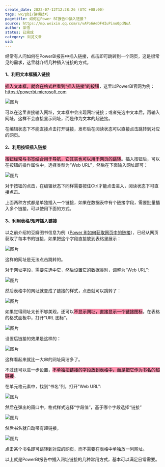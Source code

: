 ```yaml
---
create_date: 2022-07-12T12:28:26 (UTC +08:00)
tags: wx/pbi/建模技巧
pagetitle: 如何在Power BI报告中插入链接？
source: https://mp.weixin.qq.com/s/vAPo6AeDF4IuPino0pdNuA
author: 采悟
status: 已完成
category: 浏览文章
uid: 
---
```


经常有人问如何在PowerBI报告中插入链接，点击即可跳转到一个网页，这是很常见的需求，这里就介绍几种插入链接的方式。

#### **1、利用文本框插入链接**

<mark style="background: #FF5582A6;">插入文本框，就会在格式栏看到“插入链接”的按钮</mark>，这里以PowerBI官网为例：https://powerbi.microsoft.com

![图片](https://mmbiz.qpic.cn/mmbiz_png/aHEbZtANQJNZXcVP7HTZZpvtQm6lyS3ickPZqN8YX22NCnKE1b3GBLVOgicQoSaIMzTfhYrWicmOROFh0MNWIHElQ/640?wx_fmt=png&wxfrom=5&wx_lazy=1&wx_co=1)

可以在这里直接输入网址，文本框中会出现网址链接；或者先选中文本后，再输入网址，这样不会直接显示网址，而是作为文本的超链接。

在编辑状态下不能直接点击打开链接，发布后在阅读状态可以直接点击跳转到对应的网页。

#### **2、利用按钮插入链接**

<mark style="background: #FF5582A6;">按钮经常与书签结合用于导航，它其实也可以用于网页的跳转</mark>。插入按钮后，可以在按钮的操作属性中，选择类型为“Web URL”，然后在下面输入网址即可：

![图片](https://mmbiz.qpic.cn/mmbiz_png/aHEbZtANQJNZXcVP7HTZZpvtQm6lyS3icEQ2ICEfhCqK9Mga6UjjlGuGGJu5mfcrQdQ9GAVYuj1PfBricdYiaTubA/640?wx_fmt=png&wxfrom=5&wx_lazy=1&wx_co=1)

对于按钮的点击，在编辑状态下同样需要按住Ctrl才能点击进入，阅读状态下可直接点击。

上面两种方式都是单独插入一个链接，如果在数据表中有个链接字段，需要批量插入多个链接，可以使用下面的方式。  

#### **3、利用表格/矩阵插入链接**

以之前介绍的豆瓣图书信息为例（[Power BI如何获取网页中的链接](http://mp.weixin.qq.com/s?__biz=MzA4MzQwMjY4MA==&mid=2484070458&idx=1&sn=c4c2f4de681ef66524b91209e83dd769&chksm=8e0c42edb97bcbfb525a923d9d7378095f91ae9e3d592e28b7918ee1ea8a991b49ed4017fee0&scene=21#wechat_redirect)），已经从网页获取了每本书的链接，如果把这个字段直接放到表格里展示：  

![图片](https://mmbiz.qpic.cn/mmbiz_png/aHEbZtANQJNZXcVP7HTZZpvtQm6lyS3icib7pbxHNBiaJeFxjwsUs3Pn77GQ9Gjib0xw7mFNPdia6OV9JcBv1eHBkaA/640?wx_fmt=png&wxfrom=5&wx_lazy=1&wx_co=1)

这样的网址是无法点击跳转的。

对于网址字段，需要先选中它，然后设置它的数据类别，调整为“Web URL”:

![图片](https://mmbiz.qpic.cn/mmbiz_png/aHEbZtANQJNZXcVP7HTZZpvtQm6lyS3ic8cHULKicxcBI4UEmcCGVYwqyFfIInibKibxA1GKR29wxR7qFSdUCFOjAA/640?wx_fmt=png&wxfrom=5&wx_lazy=1&wx_co=1)

然后表格中的网址就变成了链接的样式，点击就可以跳转了：

![图片](https://mmbiz.qpic.cn/mmbiz_png/aHEbZtANQJNZXcVP7HTZZpvtQm6lyS3icKaaTLiaeLWe16h7B05woNd9Va0Qu8Qgdsrib1RlmTPDncZ1TTy0OvCpg/640?wx_fmt=png&wxfrom=5&wx_lazy=1&wx_co=1)

如果觉得网址太长不够美观，还可以<mark style="background: #FF5582A6;">不显示网址，直接显示一个链接图标</mark>，在表格的格式面板中，打开“URL 图标”。

![图片](https://mmbiz.qpic.cn/mmbiz_png/aHEbZtANQJNZXcVP7HTZZpvtQm6lyS3icS9J87e6xw1oGZVwBUC60YSElsNXVIGYHpJmaHgpkiaqD4zWEpKxXibbg/640?wx_fmt=png&wxfrom=5&wx_lazy=1&wx_co=1)

设置后链接的效果是这样的：

![图片](https://mmbiz.qpic.cn/mmbiz_png/aHEbZtANQJNZXcVP7HTZZpvtQm6lyS3ic1L08AwJa8YQFIM4rwCK0liaJh2WZDNYOicECteLAyCgwjxdvD6foYhzw/640?wx_fmt=png&wxfrom=5&wx_lazy=1&wx_co=1)

这样看起来就比一大串的网址简洁多了。

不过还可以进一步设置，<mark style="background: #FF5582A6;">不单独把链接的字段放到表格中，而是把它作为书名的超链接</mark>。  

在单元格元素中，找到“书名”列，打开"Web URL":

![图片](https://mmbiz.qpic.cn/mmbiz_png/aHEbZtANQJNZXcVP7HTZZpvtQm6lyS3icR4sSkBTn8RcN0Up5OibibFicGlmrlkYH1jcHrn7SRT6Rm147ubH0qWcLw/640?wx_fmt=png&wxfrom=5&wx_lazy=1&wx_co=1)

然后在弹出的窗口中，格式样式选择“字段值”，基于哪个字段选择“链接”  

![图片](https://mmbiz.qpic.cn/mmbiz_png/aHEbZtANQJNZXcVP7HTZZpvtQm6lyS3icGkCabLT0GMZaIVLgqJzxPG5hRnThzXO6YryDQtAeibm1XcvxscVCcNg/640?wx_fmt=png&wxfrom=5&wx_lazy=1&wx_co=1)

然后书名就自动带有超链接。

![图片](https://mmbiz.qpic.cn/mmbiz_png/aHEbZtANQJNZXcVP7HTZZpvtQm6lyS3ic0dfyGdBsBJKRobGd0vP9wXVFUVDJtfX80xVI94GY9SePq5ytuejCYg/640?wx_fmt=png&wxfrom=5&wx_lazy=1&wx_co=1)

点击某个书名即可跳转到对应的网页，而不需要在表格中单独放一列网址。

以上就是PowerBI报告中插入网址链接的几种常用方式，基本可以满足日常需要。
